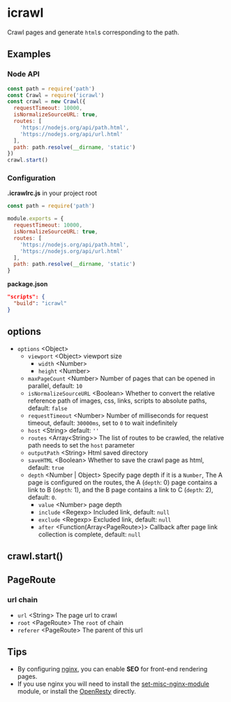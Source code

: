 # icrawl
Crawl pages and generate `html`s corresponding to the path.  

## Examples
### Node API
```javascript
const path = require('path')
const Crawl = require('icrawl')
const crawl = new Crawl({
  requestTimeout: 10000,
  isNormalizeSourceURL: true,
  routes: [
    'https://nodejs.org/api/path.html',  
    'https://nodejs.org/api/url.html'
  ],
  path: path.resolve(__dirname, 'static')
})
crawl.start()
```
### Configuration
**.icrawlrc.js** in your project root  
```javascript
const path = require('path')

module.exports = {
  requestTimeout: 10000,
  isNormalizeSourceURL: true,
  routes: [
    'https://nodejs.org/api/path.html',  
    'https://nodejs.org/api/url.html'
  ],
  path: path.resolve(__dirname, 'static')
}
```
**package.json**
```json
"scripts": {
  "build": "icrawl"
}
```

## options
* `options` &lt;Object&gt;  
  * `viewport` &lt;Object&gt; viewport size  
    * `width` &lt;Number&gt;  
    * `height` &lt;Number&gt;
  * `maxPageCount` &lt;Number&gt; Number of pages that can be opened in parallel, default: `10`  
  * `isNormalizeSourceURL` &lt;Boolean&gt; Whether to convert the relative reference path of images, css, links, scripts to absolute paths, default: `false`  
  * `requestTimeout` &lt;Number&gt; Number of milliseconds for request timeout, default: `30000ms`, set to `0` to wait indefinitely  
  * `host` &lt;String&gt; default: `''`  
  * `routes` &lt;Array&lt;String&gt;&gt; The list of routes to be crawled, the relative path needs to set the `host` parameter  
  * `outputPath` &lt;String&gt; Html saved directory  
  * `saveHTML` &lt;Boolean&gt; Whether to save the crawl page as html, default: `true`  
  * `depth` &lt;Number | Object&gt; Specify page depth if it is a `Number`, The A page is configured on the routes, the A (`depth`: 0) page contains a link to B (`depth`: 1), and the B page contains a link to C (`depth`: 2), default: `0`.
    * `value` &lt;Number&gt; page depth  
    * `include` &lt;Regexp&gt; Included link, default: `null`  
    * `exclude` &lt;Regexp&gt; Excluded link, default: `null`  
    * `after` &lt;Function(Array&lt;PageRoute&gt;)&gt; Callback after page link collection is complete, default: `null`

## crawl.start()

## PageRoute
### url chain
* `url` &lt;String&gt; The page url to crawl  
* `root` &lt;PageRoute&gt; The `root` of chain  
* `referer` &lt;PageRoute&gt; The parent of this url

## Tips
* By configuring [nginx](./nginx.conf), you can enable **SEO** for front-end rendering pages.  
* If you use nginx you will need to install the [set-misc-nginx-module](https://github.com/openresty/set-misc-nginx-module) module, or install the [OpenResty](http://openresty.org/cn/installation.html) directly.  

